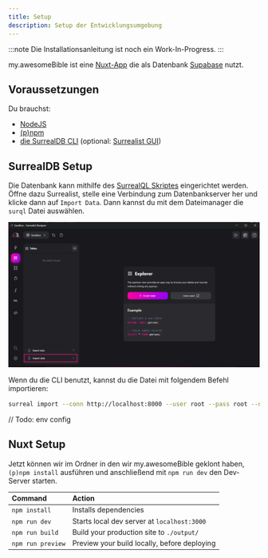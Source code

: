 ```yaml
---
title: Setup
description: Setup der Entwicklungsumgebung
---
```

:::note
 Die Installationsanleitung ist noch ein Work-In-Progress.
:::

my.awesomeBible ist eine [Nuxt-App](https://nuxt.com) die als Datenbank [Supabase](https://supabase.com) nutzt.

## Voraussetzungen
Du brauchst:
- [NodeJS](https://nodejs.org)
- [(p)npm](https://pnpm.io/)
- [die SurrealDB CLI](https://surrealdb.com/docs/surrealdb/installation) (optional: [Surrealist GUI](https://surrealdb.com/docs/surrealist/installation))

## SurrealDB Setup
Die Datenbank kann mithilfe des [SurrealQL Skriptes](https://docs.awesomebible.de/please/replace-this-v1.surql) eingerichtet werden. Öffne dazu Surrealist, stelle eine Verbindung zum Datenbankserver her und klicke dann auf `Import Data`. Dann kannst du mit dem Dateimanager die ``surql`` Datei auswählen.

![Surrealist Database view](../../../assets/surrealist_import_data.png)

Wenn du die CLI benutzt, kannst du die Datei mit folgendem Befehl importieren:

```sh
surreal import --conn http://localhost:8000 --user root --pass root --ns test --db test <pfad_zur_surql_datei>
```

// Todo: env config

## Nuxt Setup
Jetzt können wir im Ordner in den wir my.awesomeBible geklont haben, `(p)npm install` ausführen und anschließend mit `npm run dev` den Dev-Server starten.

| Command                   | Action                                           |
| :------------------------ | :----------------------------------------------- |
| `npm install`             | Installs dependencies                            |
| `npm run dev`             | Starts local dev server at `localhost:3000`      |
| `npm run build`           | Build your production site to `./output/`        |
| `npm run preview`         | Preview your build locally, before deploying     |